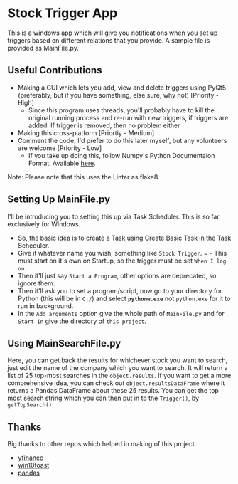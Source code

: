 # Stock Trigger App

This is a windows app which will give you notifications when you set up triggers based on different relations that you provide. A sample file is provided as MainFile.py. 

## Useful Contributions

- Making a GUI which lets you add, view and delete triggers using PyQt5 (preferably, but if you have something, else sure, why not) [Priority - High]
    - Since this program uses threads, you'll probably have to kill the original running process and re-run with new triggers, if triggers are added. If trigger is removed, then no problem either
- Making this cross-platform [Priortiy - Medium]
- Comment the code, I'd prefer to do this later myself, but any volunteers are welcome [Priority - Low]
    - If you take up doing this, follow Numpy's Python Documentaion Format. Available [here](https://numpydoc.readthedocs.io/en/latest/format.html).

Note: Please note that this uses the Linter as flake8.

## Setting Up MainFile.py

I'll be introducing you to setting this up via Task Scheduler. This is so far exclusively for Windows. 

- So, the basic idea is to create a Task using Create Basic Task in the Task Scheduler. 
- Give it whatever name you wish, something like `Stock Trigger`. = - This must start on it's own on Startup, so the trigger must be set `When I log on`. 
- Then it'll just say `Start a Program`, other options are deprecated, so ignore them. 
- Then it'll ask you to set a program/script, now go to your directory for Python (this will be in `C:/`) and select <strong>`pythonw.exe`</strong> not `python.exe` for it to run in background. 
- In the `Add arguments` option give the whole path of `MainFile.py` and for `Start In` give the directory of `this project`.

## Using MainSearchFile.py

Here, you can get back the results for whichever stock you want to search, just edit the name of the company which you want to search. It will return a list of 25 top-most searches in the `object.results`. If you want to get a more comprehensive idea, you can check out `object.resultsDataFrame` where it returns a Pandas DataFrame about these 25 results. You can get the top most search string which you can then put in to the `Trigger()`, by `getTopSearch()`

## Thanks

Big thanks to other repos which helped in making of this project.

- [yfinance](https://github.com/ranaroussi/yfinance)
- [win10toast](https://github.com/jithurjacob/Windows-10-Toast-Notifications)
- [pandas](https://github.com/pandas-dev/pandas)